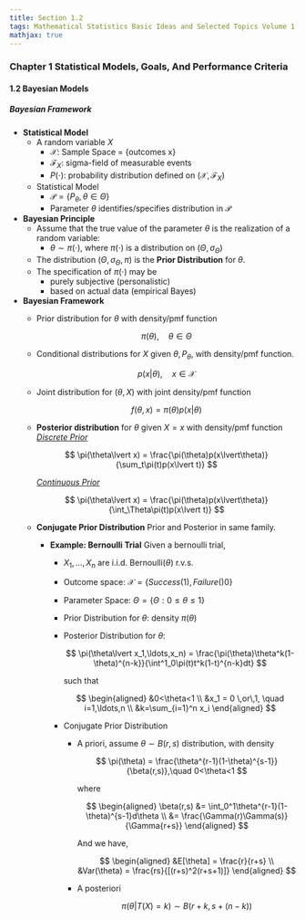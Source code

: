 ```yaml
---
title: Section 1.2
tags: Mathematical Statistics Basic Ideas and Selected Topics Volume 1
mathjax: true
---
```


### Chapter 1 Statistical Models, Goals, And Performance Criteria

#### 1.2 Bayesian Models  

##### Bayesian Framework  

*   **Statistical Model**
    *   A random variable $X$
        *   $\mathcal{X}$: Sample Space = {outcomes x}
        *   $\mathcal{F}_X$: sigma-field of measurable events
        *   $P(\cdot)$: probability distribution defined on $(\mathcal{X}, \mathcal{F}_X)$
    *   Statistical Model
        *   $\mathcal{P} = \{P_\theta, \theta\in\Theta\}$
        *   Parameter $\theta$ identifies/specifies distribution in $\mathcal{P}$
*   **Bayesian Principle**
    *   Assume that the true value of the parameter $\theta$ is the realization of a random variable:
        *   $\theta\sim\pi(\cdot)$, where $\pi(\cdot)$ is a distribution on $(\Theta, \sigma_\Theta)$
    *   The distribution $(\Theta, \sigma_\Theta, \pi)$ is the **Prior Distribution** for $\theta$.
    *   The specification of $\pi(\cdot)$ may be
        *   purely subjective (personalistic)
        *   based on actual data (empirical Bayes)
*   **Bayesian Framework**
    *   Prior distribution for $\theta$ with density/pmf function  

        $$
        \pi(\theta), \quad\theta\in\Theta
        $$

    *   Conditional distributions for $X$ given $\theta, P_\theta$, with density/pmf function.  

        $$
        p(x\lvert\theta), \quad x\in\mathcal{X}
        $$

    *   Joint distribution for $(\theta ,X)$ with joint density/pmf function  

        $$
        f(\theta, x) = \pi(\theta)p(x\lvert\theta)
        $$

    *   **Posterior distribution** for $\theta$ given $X=x$ with density/pmf function  
        *<u>Discrete Prior</u>*  

        $$
        \pi(\theta\lvert x) = \frac{\pi(\theta)p(x\lvert\theta)}{\sum_t\pi(t)p(x\lvert t)}
        $$

        *<u>Continuous Prior</u>*  

        $$
        \pi(\theta\lvert x) = \frac{\pi(\theta)p(x\lvert\theta)}{\int_\Theta\pi(t)p(x\lvert t)}
        $$

    *   **Conjugate Prior Distribution**
        Prior and Posterior in same family.  
        *   **Example: Bernoulli Trial**
            Given a bernoulli trial,  
            *   $X_1, \ldots, X_n$ are i.i.d. Bernoulli($\theta$) r.v.s.
            *   Outcome space: $\mathcal{X} = \{Success(1), Failure()0\}$
            *   Parameter Space: $\Theta = \{\Theta: 0\leq\theta\leq 1\}$
            *   Prior Distribution for $\theta$: density $\pi(\theta)$
            *   Posterior Distribution for $\theta$:  

                $$
                \pi(\theta\lvert x_1,\ldots,x_n) = \frac{\pi(\theta)\theta^k(1-\theta)^{n-k}}{\int^1_0\pi(t)t^k(1-t)^{n-k}dt}
                $$

                such that

                $$
                \begin{aligned}
                    &0<\theta<1 \\
                    &x_1 = 0 \,or\,1, \quad i=1,\ldots,n \\
                    &k=\sum_{i=1}^n x_i 
                \end{aligned}
                $$
            
            *   Conjugate Prior Distribution
                *   A priori, assume $\theta\sim B(r,s)$ distribution, with density  
                    
                    $$
                    \pi(\theta) = \frac{\theta^{r-1}(1-\theta)^{s-1}}{\beta(r,s)},\quad 0<\theta<1
                    $$

                    where  

                    $$
                    \begin{aligned}
                        \beta(r,s) 
                            &= \int_0^1\theta^{r-1}(1-\theta)^{s-1}d\theta \\
                            &= \frac{\Gamma(r)\Gamma(s)}{\Gamma{r+s}}
                    \end{aligned}
                    $$

                    And we have,  

                    $$
                    \begin{aligned}
                        &E[\theta] = \frac{r}{r+s} \\
                        &Var(\theta) = \frac{rs}{[(r+s)^2(r+s+1)]}
                    \end{aligned}
                    $$
                *   A posteriori  

                    $$
                    \pi(\theta\lvert T(X) =k)\sim B(r+k, s+(n-k))
                    $$
